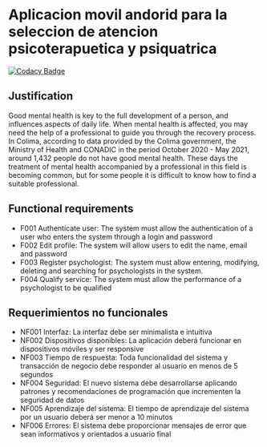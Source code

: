 # Aplicacion movil andorid para la seleccion de atencion psicoterapuetica y psiquatrica

[![Codacy Badge](https://app.codacy.com/project/badge/Grade/edbc784d64c64aea8836e885b70da2df)](https://www.codacy.com/gh/dylanson25/ProyectoSP1/dashboard?utm_source=github.com&utm_medium=referral&utm_content=dylanson25/ProyectoSP1&utm_campaign=Badge_Grade)

## Justification

Good mental health is key to the full development of a person, and influences aspects of daily life. When mental health is affected, you may need the help of a professional to guide you through the recovery process. In Colima, according to data provided by the Colima government, the Ministry of Health and CONADIC in the period October 2020 - May 2021, around 1,432 people do not have good mental health. These days the treatment of mental health accompanied by a professional in this field is becoming common, but for some people it is difficult to know how to find a suitable professional.

## Functional requirements

-   F001 Authenticate user: The system must allow the authentication of a user who enters the system through a login and password
-   F002 Edit profile: The system will allow users to edit the name, email and password
-   F003 Register psychologist: The system must allow entering, modifying, deleting and searching for psychologists in the system.
-   F004 Qualify service: The system must allow the performance of a psychologist to be qualified

## Requerimientos no funcionales

-   NF001 Interfaz: La interfaz debe ser minimalista e intuitiva
-   NF002 Dispositivos disponibles: La aplicación deberá funcionar en dispositivos móviles y ser responsive
-   NF003 Tiempo de respuesta: Toda funcionalidad del sistema y transacción de negocio debe responder al usuario en menos de 5 segundos
-   NF004 Seguridad: El nuevo sistema debe desarrollarse aplicando patrones y recomendaciones de programación que incrementen la seguridad de datos
-   NF005 Aprendizaje del sistema: El tiempo de aprendizaje del sistema por un usuario deberá ser menor a 10 minutos
-   NF006 Errores: El sistema debe proporcionar mensajes de error que sean informativos y orientados a usuario final
